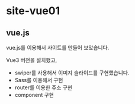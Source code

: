 # site-vue01

## vue.js

vue.js를 이용해서 사이트를 만들어 보았습니다.

Vue3 버전을 설치했고,

- swiper를 사용해서 이미지 슬라이드를 구현했습니다.
- Sass를 이용해서 구현
- router를 이용한 주소 구현
- component 구현

